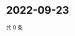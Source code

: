 # 2022-09-23

共 0 条

<!-- BEGIN WEIBO -->
<!-- 最后更新时间 Fri Sep 23 2022 06:19:22 GMT+0800 (China Standard Time) -->

<!-- END WEIBO -->
